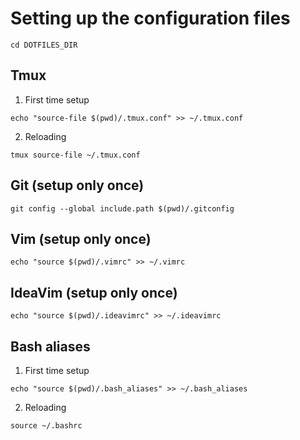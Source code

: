 # Setting up the configuration files

```
cd DOTFILES_DIR
```

## Tmux 

1. First time setup

```
echo "source-file $(pwd)/.tmux.conf" >> ~/.tmux.conf
```

2. Reloading

```
tmux source-file ~/.tmux.conf
```

## Git (setup only once)

```
git config --global include.path $(pwd)/.gitconfig
```

## Vim (setup only once)

```
echo "source $(pwd)/.vimrc" >> ~/.vimrc
```

## IdeaVim (setup only once)

```
echo "source $(pwd)/.ideavimrc" >> ~/.ideavimrc
```

## Bash aliases

1. First time setup

```
echo "source $(pwd)/.bash_aliases" >> ~/.bash_aliases
```

2. Reloading

```
source ~/.bashrc
```

